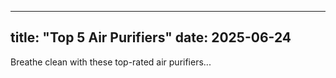 
---
title: "Top 5 Air Purifiers"
date: 2025-06-24
---

Breathe clean with these top-rated air purifiers...
